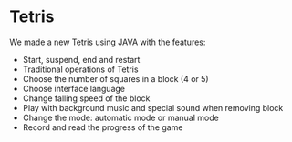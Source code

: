 # Tetris
We made a new Tetris using JAVA with the features:
- Start, suspend, end and restart
- Traditional operations of Tetris
- Choose the number of squares in a block (4 or 5)
- Choose interface language
- Change falling speed of the block
- Play with background music and special sound when removing block
- Change the mode: automatic mode or manual mode
- Record and read the progress of the game
